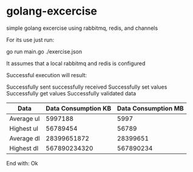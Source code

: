 # golang-excercise
simple golang excercise using rabbitmq, redis, and channels 


For its use just run:

go run main.go ./exercise.json

It assumes that a local rabbitmq and redis is configured

Successful execution will result:

Successfully sent 
successfully received 
Successfully set values
Successfully get values
Successfully validated data

| Data      | Data Consumption KB | Data Consumption MB |
|-----------|---------------------|---------------------|
|Average ul | 5997188             | 5997                |
|Highest ul | 56789454            | 56789               |
|Average dl | 28399651872         | 28399651            |
|Highest dl | 567890234320        | 567890234           |
End with: Ok
